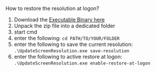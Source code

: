 How to restore the resolution at logon?

 1. Download the [Executable Binary here](https://github.com/qxsch/ScreenResolution/raw/master/Binary/Executable.zip)
 2. Unpack the zip file into a dedicated folder
 3. start cmd
 4. enter the following: ```cd PATH/TO/YOUR/FOLDER```
 5. enter the following to save the current resolution: ```.\UpdateScreenResolution.exe save-resolution```
 6. enter the following to active restore at logon:  ```.\UpdateScreenResolution.exe enable-restore-at-logon```
 
 
